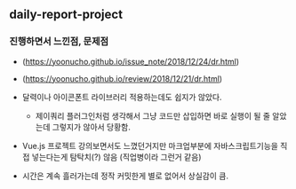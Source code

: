 
## daily-report-project

### 진행하면서 느낀점, 문제점

* (https://yoonucho.github.io/issue_note/2018/12/24/dr.html)

* (https://yoonucho.github.io/review/2018/12/21/dr.html)

* 달력이나 아이콘폰트 라이브러리 적용하는데도 쉽지가 않았다. 
    
	* 제이쿼리 플러그인처럼 생각해서 그냥 코드만 삽입하면 바로 실행이 될 줄 알았는데 그렇지가 않아서 당황함.
	
* Vue.js 프로젝트 강의보면서도 느꼈던거지만 마크업부분에 자바스크립트기능을 직접 넣는다는게  탐탁치(?) 않음 (직업병이라 그런거 같음)

* 시간은 계속 흘러가는데 정작 커밋한게 별로 없어서 상실감이 큼.

